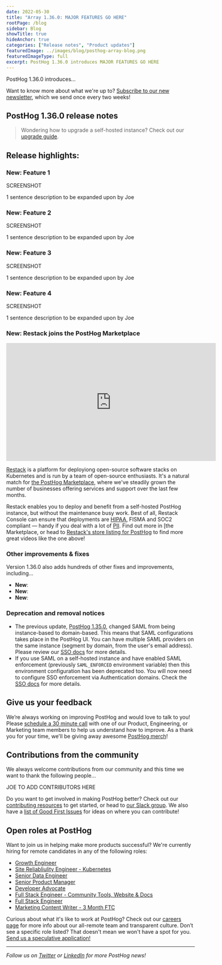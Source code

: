 ```yaml
---
date: 2022-05-30
title: "Array 1.36.0: MAJOR FEATURES GO HERE"
rootPage: /blog
sidebar: Blog
showTitle: true
hideAnchor: true
categories: ["Release notes", "Product updates"]
featuredImage: ../images/blog/posthog-array-blog.png
featuredImageType: full
excerpt: PostHog 1.36.0 introduces MAJOR FEATURES GO HERE
---
```


PostHog 1.36.0 introduces...

Want to know more about what we're up to? [Subscribe to our new newsletter](/newsletter), which we send once every two weeks!


## PostHog 1.36.0 release notes

> Wondering how to upgrade a self-hosted instance? Check out our [upgrade guide](/docs/self-host/configure/upgrading-posthog).

**Release highlights:**
- 

### New: Feature 1
SCREENSHOT

1 sentence description to be expanded upon by Joe

### New: Feature 2
SCREENSHOT

1 sentence description to be expanded upon by Joe

### New: Feature 3
SCREENSHOT

1 sentence description to be expanded upon by Joe

### New: Feature 4
SCREENSHOT

1 sentence description to be expanded upon by Joe

### New: Restack joins the PostHog Marketplace
<iframe width="560" height="315" src="https://www.youtube.com/embed/clVpovL0vxI" title="YouTube video player" frameborder="0" allow="accelerometer; autoplay; clipboard-write; encrypted-media; gyroscope; picture-in-picture" allowfullscreen></iframe>

[Restack](https://posthog.com/marketplace/restack) is a platform for deployiong open-source software stacks on Kubernetes and is run by a team of open-source enthusiasts. It's a natural match for [the PostHog Marketplace](https://posthog.com/marketplace/), where we've steadily grown the number of businesses offering services and support over the last few months. 

Restack enables you to deploy and benefit from a self-hosted PostHog instance, but without the maintenance busy work. Best of all, Restack Console can ensure that deployments are [HIPAA](/docs/privacy/hipaa-compliance), FISMA and SOC2 compliant — handy if you deal with a lot of [PII](/blog/what-is-personal-data-pii). Find out more in [the Marketplace, or head to [Restack's store listing for PostHog](https://www.restack.io/store/posthog) to find more great videos like the one above!

### Other improvements & fixes
Version 1.36.0 also adds hundreds of other fixes and improvements, including...

- **New**: 
- **New**: 
- **New**: 

### Deprecation and removal notices
- The previous update, [PostHog 1.35.0](blog/the-posthog-array-1-35-0), changed SAML from being instance-based to domain-based. This means that SAML configurations takes place in the PostHog UI. You can have multiple SAML providers on the same instance (segment by domain, from the user's email address). Please review our [SSO docs](/sso) for more details.
- If you use SAML on a self-hosted instance and have enabled SAML enforcement (previously `SAML_ENFORCED` environment variable) then this environment configuration has been deprecated too. You will now need to configure SSO enforcement via Authentication domains. Check the [SSO docs](/sso) for more details.

## Give us your feedback
We’re always working on improving PostHog and would love to talk to you! Please [schedule a 30 minute call](https://calendly.com/posthog-feedback) with one of our Product, Engineering, or Marketing team members to help us understand how to improve. As a thank you for your time, we'll be giving away awesome [PostHog merch](https://merch.posthog.com)!

## Contributions from the community
We always welcome contributions from our community and this time we want to thank the following people...

JOE TO ADD CONTRIBUTORS HERE

Do you want to get involved in making PostHog better? Check out our [contributing resources](/docs/contribute) to get started, or head to [our Slack group](/slack). We also have a [list of Good First Issues](https://github.com/PostHog/posthog/issues?q=is%3Aopen+is%3Aissue+label%3A%22good+first+issue%22) for ideas on where you can contribute!

## Open roles at PostHog
Want to join us in helping make more products successful? We're currently hiring for remote candidates in any of the following roles:

- [Growth Engineer](https://posthog.workable.com/jobs/2096622)
- [Site Reliabliulity Engineer - Kubernetes](https://posthog.workable.com/jobs/2105790)
- [Senior Data Engineer](https://posthog.workable.com/jobs/2482259)
- [Senior Product Manager](https://posthog.workable.com/jobs/2490685)
- [Developer Advocate](https://posthog.workable.com/jobs/2422700)
- [Full Stack Engineer - Community Tools, Website & Docs](https://posthog.workable.com/jobs/2175512)
- [Full Stack Engineer](https://posthog.workable.com/jobs/2362038)
- [Marketing Content Writer - 3 Month FTC](https://posthog.workable.com/jobs/2501789)
  
Curious about what it's like to work at PostHog? Check out our [careers page](https://posthog.com/careers) for more info about our all-remote team and transparent culture. Don’t see a specific role listed? That doesn't mean we won't have a spot for you. [Send us a speculative application!](mailto:careers@posthog.com)

<hr/>

_Follow us on [Twitter](https://twitter.com/PostHog) or [LinkedIn](https://linkedin.com/company/posthog) for more PostHog news!_

<ArrayCTA />
